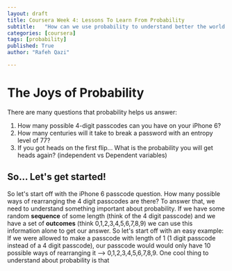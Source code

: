 ```yaml
---
layout: draft
title: Coursera Week 4: Lessons To Learn From Probability
subtitle:   "How can we use probability to understand better the world around us?"
categories: [coursera]
tags: [probability]
published: True
author: "Rafeh Qazi"

---
```


# The Joys of Probability
There are many questions that probability helps us answer:
1. How many possible 4-digit passcodes can you have on your iPhone 6?
2. How many centuries will it take to break a password with an entropy level of 77?
3. If you got heads on the first flip... What is the probability you will get heads again? (independent vs Dependent variables)

## So... Let's get started!
So let's start off with the iPhone 6 passcode question. How many possible ways of rearranging the 4 digit passcodes are there?
To answer that, we need to understand something important about probability. If we have some random **sequence** of some length (think of the 4 digit passcode) and we have a set of **outcomes** (think 0,1,2,3,4,5,6,7,8,9) we can use this information alone to get our answer. So let's start off with an easy example: If we were allowed to make a passcode with length of 1 (1 digit passcode instead of a 4 digit passcode), our passcode would would only have 10 possible ways of rearranging it --> 0,1,2,3,4,5,6,7,8,9. 
One cool thing to understand about probability is that 
